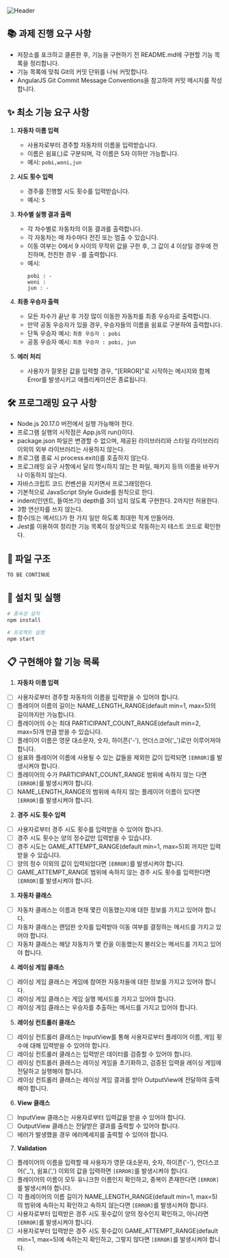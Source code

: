 ![Header](https://readme-decorate.vercel.app/api/get?type=rectangle&text=%5B2%EC%A3%BC%EC%B0%A8%5D+%EC%9E%90%EB%8F%99%EC%B0%A8+%EA%B2%BD%EC%A3%BC&width=750&height=250&fontSize=32&fontWeight=800&useGradient=true&fontColor=%23fff&backgroundColor=%23c9c9c9&gradientColor1=%23B3CCFF&gradientColor2=%23F2B8FF)

## 📚 과제 진행 요구 사항

- 저장소를 포크하고 클론한 후, 기능을 구현하기 전 README.md에 구현할 기능 목록을 정리합니다.
- 기능 목록에 맞춰 Git의 커밋 단위를 나눠 커밋합니다.
- AngularJS Git Commit Message Conventions을 참고하여 커밋 메시지를 작성합니다.

## ✨ 최소 기능 요구 사항

1. **자동차 이름 입력**

   - 사용자로부터 경주할 자동차의 이름을 입력받습니다.
   - 이름은 쉼표(,)로 구분되며, 각 이름은 5자 이하만 가능합니다.
   - 예시: `pobi,woni,jun`

2. **시도 횟수 입력**

   - 경주를 진행할 시도 횟수를 입력받습니다.
   - 예시: `5`

3. **차수별 실행 결과 출력**

   - 각 차수별로 자동차의 이동 결과를 출력합니다.
   - 각 자동차는 매 차수마다 전진 또는 멈출 수 있습니다.
   - 이동 여부는 0에서 9 사이의 무작위 값을 구한 후, 그 값이 4 이상일 경우에 전진하며, 전진한 경우 `-`를 출력합니다.
   - 예시:
     ```
     pobi : -
     woni :
     jun : -
     ```

4. **최종 우승자 출력**

   - 모든 차수가 끝난 후 가장 많이 이동한 자동차를 최종 우승자로 출력합니다.
   - 만약 공동 우승자가 있을 경우, 우승자들의 이름을 쉼표로 구분하여 출력합니다.
   - 단독 우승자 예시: `최종 우승자 : pobi`
   - 공동 우승자 예시: `최종 우승자 : pobi, jun`

5. **에러 처리**
   - 사용자가 잘못된 값을 입력할 경우, "[ERROR]"로 시작하는 메시지와 함께 Error를 발생시키고 애플리케이션은 종료됩니다.

## 🛠 프로그래밍 요구 사항

- Node.js 20.17.0 버전에서 실행 가능해야 한다.
- 프로그램 실행의 시작점은 App.js의 run()이다.
- package.json 파일은 변경할 수 없으며, 제공된 라이브러리와 스타일 라이브러리 이외의 외부 라이브러리는 사용하지 않는다.
- 프로그램 종료 시 process.exit()를 호출하지 않는다.
- 프로그래밍 요구 사항에서 달리 명시하지 않는 한 파일, 패키지 등의 이름을 바꾸거나 이동하지 않는다.
- 자바스크립트 코드 컨벤션을 지키면서 프로그래밍한다.
- 기본적으로 JavaScript Style Guide를 원칙으로 한다.
- indent(인덴트, 들여쓰기) depth를 3이 넘지 않도록 구현한다. 2까지만 허용한다.
- 3항 연산자를 쓰지 않는다.
- 함수(또는 메서드)가 한 가지 일만 하도록 최대한 작게 만들어라.
- Jest를 이용하여 정리한 기능 목록이 정상적으로 작동하는지 테스트 코드로 확인한다.

## 📂 파일 구조

```
TO BE CONTINUE
```

## 🚀 설치 및 실행

```bash
# 종속성 설치
npm install

# 프로젝트 실행
npm start
```

## 📋 구현해야 할 기능 목록

1. **자동차 이름 입력**

- [ ] 사용자로부터 경주할 자동차의 이름을 입력받을 수 있어야 합니다.
- [ ] 플레이어 이름의 길이는 NAME_LENGTH_RANGE(default min=1, max=5)의 길이까지만 가능합니다.
- [ ] 플레이어의 수는 최대 PARTICIPANT_COUNT_RANGE(default min=2, max=5)개 만큼 받을 수 있습니다.
- [ ] 플레이어 이름은 영문 대소문자, 숫자, 하이픈('-'), 언더스코어('_')로만 이루어져야 합니다.
- [ ] 쉼표와 플레이어 이름에 사용될 수 있는 값들을 제외한 값이 입력되면 `[ERROR]`를 발생시켜야 합니다.
- [ ] 플레이어의 수가 PARTICIPANT_COUNT_RANGE 범위에 속하지 않는 다면 `[ERROR]`를 발생시켜야 합니다.
- [ ] NAME_LENGTH_RANGE의 범위에 속하지 않는 플레이어 이름이 있다면 `[ERROR]`를 발생시켜야 합니다.

2. **경주 시도 횟수 입력**

- [ ] 사용자로부터 경주 시도 횟수를 입력받을 수 있어야 합니다.
- [ ] 경주 시도 횟수는 양의 정수값만 입력받을 수 있습니다.
- [ ] 경주 시도는 GAME_ATTEMPT_RANGE(default min=1, max=5)회 까지만 입력받을 수 있습니다.
- [ ] 양의 정수 이외의 값이 입력되었다면 `[ERROR]`를 발생시켜야 합니다.
- [ ] GAME_ATTEMPT_RANGE 범위에 속하지 않는 경주 시도 횟수를 입력한다면 `[ERROR]`를 발생시켜야 합니다.
 
 3. **자동차 클래스**

- [ ] 자동차 클래스는 이름과 현재 몇칸 이동했는지에 대한 정보를 가지고 있어야 합니다.
- [ ] 자동차 클래스는 랜덤한 숫자를 입력받아 이동 여부를 결정하는 메서드를 가지고 있어야 합니다.
- [ ] 자동차 클래스는 해당 자동차가 몇 칸을 이동했는지 불러오는 메서드를 가지고 있어야 합니다.
 
4. **레이싱 게임 클래스**

- [ ] 레이싱 게임 클래스는 게임에 참여한 자동차들에 대한 정보를 가지고 있어야 합니다.
- [ ] 레이싱 게임 클래스는 게임 실행 메서드를 가지고 있어야 합니다.
- [ ] 레이싱 게임 클래스는 우승자를 추출하는 메서드를 가지고 있어야 합니다.

5. **레이싱 컨트롤러 클래스**

- [ ] 레이싱 컨트롤러 클래스는 InputView를 통해 사용자로부터 플레이어 이름, 게임 횟수에 대해 입력받을 수 있어야 합니다.
- [ ] 레이싱 컨트롤러 클래스는 입력받은 데이터를 검증할 수 있어야 합니다.
- [ ] 레이싱 컨트롤러 클래스는 레이싱 게임을 초기화하고, 검증된 입력을 레이싱 게임에 전달하고 실행해야 합니다.
- [ ] 레이싱 컨트롤러 클래스는 레이싱 게임 결과를 받아 OutputView에 전달하여 출력해야 합니다.

6. **View 클래스**

- [ ] InputView 클래스는 사용자로부터 입력값을 받을 수 있어야 합니다.
- [ ] OutputView 클래스는 전달받은 결과를 출력할 수 있어야 합니다.
- [ ] 에러가 발생했을 경우 에러메세지를 출력할 수 있어야 합니다.

7. **Validation**

- [ ] 플레이어의 이름을 입력할 때 사용자가 영문 대소문자, 숫자, 하이픈('-'), 언더스코어('_'), 쉼표(',') 이외의 값을 입력하면 
`[ERROR]`를 발생시켜야 합니다.
- [ ] 플레이어의 이름이 모두 유니크한 이름인지 확인하고, 중복이 존재한다면 `[ERROR]`를 발생시켜야 합니다.
- [ ] 각 플레이어의 이름 길이가 NAME_LENGTH_RANGE(default min=1, max=5)의 범위에 속하는지 확인하고 
속하지 않는다면 `[ERROR]`를 발생시켜야 합니다.
- [ ] 사용자로부터 입력받은 경주 시도 횟수값이 양의 정수인지 확인하고, 아니라면 `[ERROR]`를 발생시켜야 합니다.
- [ ] 사용자로부터 입력받은 경주 시도 횟수값이 GAME_ATTEMPT_RANGE(default min=1, max=5)에 속하는지 확인하고, 그렇지 않다면 `[ERROR]`를 발생시켜야 합니다.